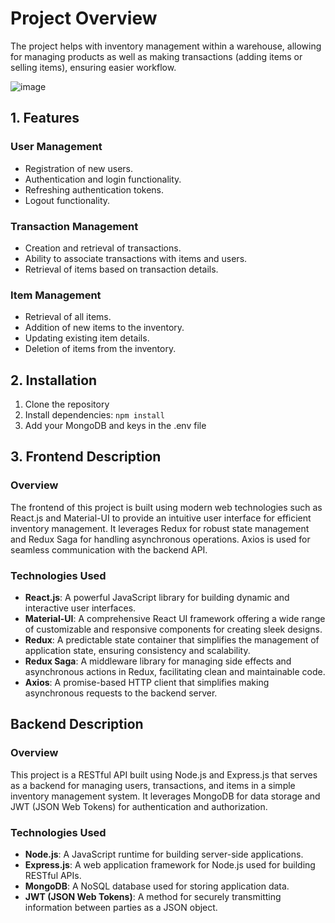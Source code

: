 # Project Overview
The project helps with inventory management within a warehouse, allowing for managing products as well as making transactions (adding items or selling items), ensuring easier workflow.

![image](https://github.com/petark7/inventory-management/assets/73505122/75eb8c9f-ddb3-434e-af06-0568a59e364b)

## 1. Features

### User Management
- Registration of new users.
- Authentication and login functionality.
- Refreshing authentication tokens.
- Logout functionality.

### Transaction Management
- Creation and retrieval of transactions.
- Ability to associate transactions with items and users.
- Retrieval of items based on transaction details.

### Item Management
- Retrieval of all items.
- Addition of new items to the inventory.
- Updating existing item details.
- Deletion of items from the inventory.

## 2. Installation

1. Clone the repository
2. Install dependencies: `npm install`
3. Add your MongoDB and keys in the .env file

## 3. Frontend Description

### Overview

The frontend of this project is built using modern web technologies such as React.js and Material-UI to provide an intuitive user interface for efficient inventory management. It leverages Redux for robust state management and Redux Saga for handling asynchronous operations. Axios is used for seamless communication with the backend API.

### Technologies Used

- **React.js**: A powerful JavaScript library for building dynamic and interactive user interfaces.
- **Material-UI**: A comprehensive React UI framework offering a wide range of customizable and responsive components for creating sleek designs.
- **Redux**: A predictable state container that simplifies the management of application state, ensuring consistency and scalability.
- **Redux Saga**: A middleware library for managing side effects and asynchronous actions in Redux, facilitating clean and maintainable code.
- **Axios**: A promise-based HTTP client that simplifies making asynchronous requests to the backend server.

## Backend Description

### Overview

This project is a RESTful API built using Node.js and Express.js that serves as a backend for managing users, transactions, and items in a simple inventory management system. It leverages MongoDB for data storage and JWT (JSON Web Tokens) for authentication and authorization.

### Technologies Used

- **Node.js**: A JavaScript runtime for building server-side applications.
- **Express.js**: A web application framework for Node.js used for building RESTful APIs.
- **MongoDB**: A NoSQL database used for storing application data.
- **JWT (JSON Web Tokens)**: A method for securely transmitting information between parties as a JSON object.

